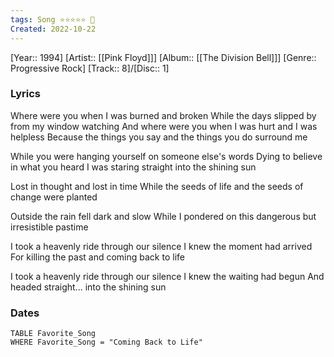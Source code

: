 ```yaml
---
tags: Song ⭐️⭐⭐⭐⭐ 💛
Created: 2022-10-22
---
```

[Year:: 1994]
[Artist:: [[Pink Floyd]]]
[Album:: [[The Division Bell]]]
[Genre:: Progressive Rock]
[Track:: 8]/[Disc:: 1]
### Lyrics
Where were you when I was burned and broken
While the days slipped by from my window watching
And where were you when I was hurt and I was helpless
Because the things you say and the things you do surround me

While you were hanging yourself on someone else's words
Dying to believe in what you heard
I was staring straight into the shining sun

Lost in thought and lost in time
While the seeds of life and the seeds of change were planted

Outside the rain fell dark and slow
While I pondered on this dangerous but irresistible pastime

I took a heavenly ride through our silence
I knew the moment had arrived
For killing the past and coming back to life

I took a heavenly ride through our silence
I knew the waiting had begun
And headed straight... into the shining sun
### Dates
```dataview
TABLE Favorite_Song
WHERE Favorite_Song = "Coming Back to Life"

```